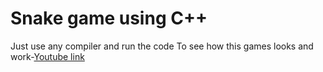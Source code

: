 # Snake game using C++
Just use any compiler and run the code
To see how this games looks and work-[Youtube link](https://youtu.be/HlmdeXelTsM) <br>
